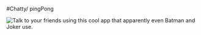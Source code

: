 #Chatty/ pingPong

![Talk to your friends using this cool app that apparently even Batman and Joker use.](https://github.com/Abhi1189/react-simple-boilerplate/tree/master/build/pingPong.jpg)
